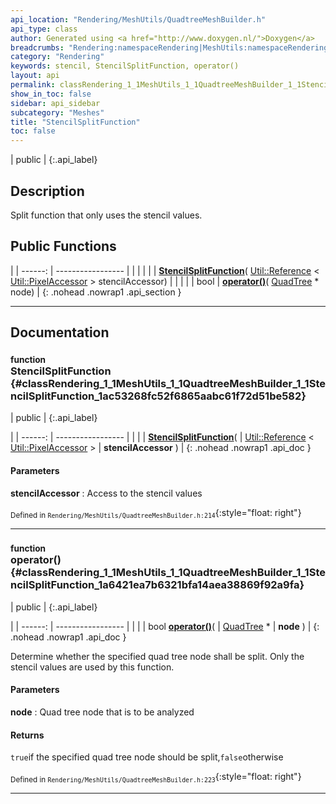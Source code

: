 ```yaml
---
api_location: "Rendering/MeshUtils/QuadtreeMeshBuilder.h"
api_type: class
author: Generated using <a href="http://www.doxygen.nl/">Doxygen</a>
breadcrumbs: "Rendering:namespaceRendering|MeshUtils:namespaceRendering_1_1MeshUtils|QuadtreeMeshBuilder:classRendering_1_1MeshUtils_1_1QuadtreeMeshBuilder"
category: "Rendering"
keywords: stencil, StencilSplitFunction, operator()
layout: api
permalink: classRendering_1_1MeshUtils_1_1QuadtreeMeshBuilder_1_1StencilSplitFunction
show_in_toc: false
sidebar: api_sidebar
subcategory: "Meshes"
title: "StencilSplitFunction"
toc: false
---
```


| public |
{:.api_label}

## Description

Split function that only uses the stencil values.



## Public Functions

|
| ------: | ----------------- |
|  | |
|  | **[StencilSplitFunction](#classRendering_1_1MeshUtils_1_1QuadtreeMeshBuilder_1_1StencilSplitFunction_1ac53268fc52f6865aabc61f72d51be582)**( [Util::Reference](classUtil_1_1Reference) < [Util::PixelAccessor](classUtil_1_1PixelAccessor) > stencilAccessor) |
|  | |
| bool | **[operator()](#classRendering_1_1MeshUtils_1_1QuadtreeMeshBuilder_1_1StencilSplitFunction_1a6421ea7b6321bfa14aea38869f92a9fa)**( [QuadTree](classRendering_1_1MeshUtils_1_1QuadtreeMeshBuilder_1_1QuadTree) * node) |
{: .nohead .nowrap1 .api_section }


-------------------------------------------------------------------

## Documentation

### <small>function</small><br/> StencilSplitFunction {#classRendering_1_1MeshUtils_1_1QuadtreeMeshBuilder_1_1StencilSplitFunction_1ac53268fc52f6865aabc61f72d51be582}

| public |
{:.api_label}

|
| ------: | ----------------- |
|  |
|  **[StencilSplitFunction](#classRendering_1_1MeshUtils_1_1QuadtreeMeshBuilder_1_1StencilSplitFunction_1ac53268fc52f6865aabc61f72d51be582)**( |  [Util::Reference](classUtil_1_1Reference) < [Util::PixelAccessor](classUtil_1_1PixelAccessor) > | **stencilAccessor** ) |
{: .nohead .nowrap1 .api_doc }




#### Parameters
**stencilAccessor**
:  Access to the stencil values







<sub>Defined in `Rendering/MeshUtils/QuadtreeMeshBuilder.h:214`</sub>{:style="float: right"}

-------------------------------------------------------------------

### <small>function</small><br/> operator() {#classRendering_1_1MeshUtils_1_1QuadtreeMeshBuilder_1_1StencilSplitFunction_1a6421ea7b6321bfa14aea38869f92a9fa}

| public |
{:.api_label}

|
| ------: | ----------------- |
|  |
| bool **[operator()](#classRendering_1_1MeshUtils_1_1QuadtreeMeshBuilder_1_1StencilSplitFunction_1a6421ea7b6321bfa14aea38869f92a9fa)**( |  [QuadTree](classRendering_1_1MeshUtils_1_1QuadtreeMeshBuilder_1_1QuadTree) * | **node** ) |
{: .nohead .nowrap1 .api_doc }



Determine whether the specified quad tree node shall be split. Only the stencil values are used by this function.


#### Parameters
**node**
:  Quad tree node that is to be analyzed




#### Returns
`true`if the specified quad tree node should be split,`false`otherwise





<sub>Defined in `Rendering/MeshUtils/QuadtreeMeshBuilder.h:223`</sub>{:style="float: right"}

-------------------------------------------------------------------


